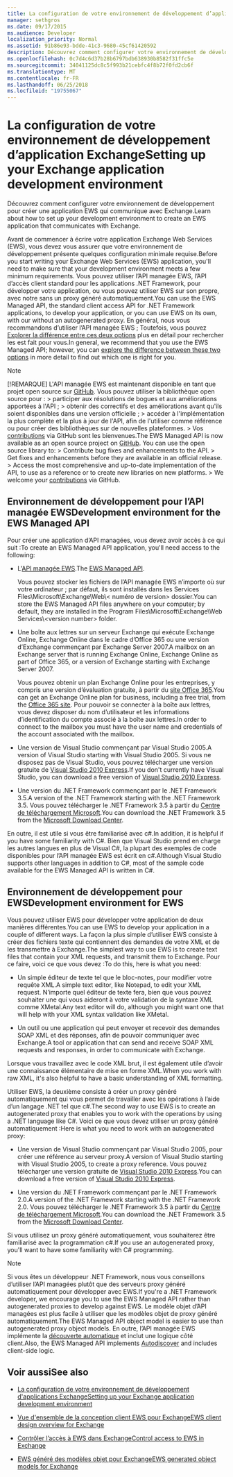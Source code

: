 ```yaml
---
title: La configuration de votre environnement de développement d’application Exchange
manager: sethgros
ms.date: 09/17/2015
ms.audience: Developer
localization_priority: Normal
ms.assetid: 91b86e93-bdde-41c3-9680-45cf61420592
description: Découvrez comment configurer votre environnement de développement pour créer une application EWS qui communique avec Exchange.
ms.openlocfilehash: 0c7d4c6d37b28b6797bdb638930b8582f31ffc5e
ms.sourcegitcommit: 34041125dc8c5f993b21cebfc4f8b72f0fd2cb6f
ms.translationtype: MT
ms.contentlocale: fr-FR
ms.lasthandoff: 06/25/2018
ms.locfileid: "19755067"
---
```

# <a name="setting-up-your-exchange-application-development-environment"></a><span data-ttu-id="7e00a-103">La configuration de votre environnement de développement d’application Exchange</span><span class="sxs-lookup"><span data-stu-id="7e00a-103">Setting up your Exchange application development environment</span></span>

<span data-ttu-id="7e00a-104">Découvrez comment configurer votre environnement de développement pour créer une application EWS qui communique avec Exchange.</span><span class="sxs-lookup"><span data-stu-id="7e00a-104">Learn about how to set up your development environment to create an EWS application that communicates with Exchange.</span></span>
  
<span data-ttu-id="7e00a-105">Avant de commencer à écrire votre application Exchange Web Services (EWS), vous devez vous assurer que votre environnement de développement présente quelques configuration minimale requise.</span><span class="sxs-lookup"><span data-stu-id="7e00a-105">Before you start writing your Exchange Web Services (EWS) application, you'll need to make sure that your development environment meets a few minimum requirements.</span></span> <span data-ttu-id="7e00a-106">Vous pouvez utiliser l’API managée EWS, l’API d’accès client standard pour les applications .NET Framework, pour développer votre application, ou vous pouvez utiliser EWS sur son propre, avec notre sans un proxy généré automatiquement.</span><span class="sxs-lookup"><span data-stu-id="7e00a-106">You can use the EWS Managed API, the standard client access API for .NET Framework applications, to develop your application, or you can use EWS on its own, with our without an autogenerated proxy.</span></span> <span data-ttu-id="7e00a-107">En général, nous vous recommandons d’utiliser l’API managée EWS ; Toutefois, vous pouvez [Explorer la différence entre ces deux options](ews-client-design-overview-for-exchange.md) plus en détail pour rechercher les est fait pour vous.</span><span class="sxs-lookup"><span data-stu-id="7e00a-107">In general, we recommend that you use the EWS Managed API; however, you can [explore the difference between these two options](ews-client-design-overview-for-exchange.md) in more detail to find out which one is right for you.</span></span> 
  
> [!NOTE]
>  <span data-ttu-id="7e00a-p102">[!REMARQUE]  L'API managée EWS est maintenant disponible en tant que projet open source sur [GitHub](https://github.com/officedev/ews-managed-api). Vous pouvez utiliser la bibliothèque open source pour : >  participer aux résolutions de bogues et aux améliorations apportées à l'API ; >  obtenir des correctifs et des améliorations avant qu'ils soient disponibles dans une version officielle ; >  accéder à l'implémentation la plus complète et la plus à jour de l'API, afin de l'utiliser comme référence ou pour créer des bibliothèques sur de nouvelles plateformes. >  Vos [contributions](https://github.com/OfficeDev/ews-managed-api/blob/master/CONTRIBUTING.md) via GitHub sont les bienvenues.</span><span class="sxs-lookup"><span data-stu-id="7e00a-p102">The EWS Managed API is now available as an open source project on [GitHub](https://github.com/officedev/ews-managed-api). You can use the open source library to: >  Contribute bug fixes and enhancements to the API. >  Get fixes and enhancements before they are available in an official release. >  Access the most comprehensive and up-to-date implementation of the API, to use as a reference or to create new libraries on new platforms. >  We welcome your [contributions](https://github.com/OfficeDev/ews-managed-api/blob/master/CONTRIBUTING.md) via GitHub.</span></span> 
  
## <a name="development-environment-for-the-ews-managed-api"></a><span data-ttu-id="7e00a-113">Environnement de développement pour l’API managée EWS</span><span class="sxs-lookup"><span data-stu-id="7e00a-113">Development environment for the EWS Managed API</span></span>
<span data-ttu-id="7e00a-114"><a name="bk_EWSMA"> </a></span><span class="sxs-lookup"><span data-stu-id="7e00a-114"></span></span>

<span data-ttu-id="7e00a-115">Pour créer une application d’API managées, vous devez avoir accès à ce qui suit :</span><span class="sxs-lookup"><span data-stu-id="7e00a-115">To create an EWS Managed API application, you'll need access to the following:</span></span>
  
- <span data-ttu-id="7e00a-116">L'[API managée EWS](http://aka.ms/ews-managed-api-readme).</span><span class="sxs-lookup"><span data-stu-id="7e00a-116">The [EWS Managed API](http://aka.ms/ews-managed-api-readme).</span></span> 
    
    <span data-ttu-id="7e00a-117">Vous pouvez stocker les fichiers de l’API managée EWS n’importe où sur votre ordinateur ; par défaut, ils sont installés dans les Services Files\Microsoft\Exchange\Web\\< numéro de version\> dossier.</span><span class="sxs-lookup"><span data-stu-id="7e00a-117">You can store the EWS Managed API files anywhere on your computer; by default, they are installed in the Program Files\Microsoft\Exchange\Web Services\\<version number\> folder.</span></span>
    
- <span data-ttu-id="7e00a-118">Une boîte aux lettres sur un serveur Exchange qui exécute Exchange Online, Exchange Online dans le cadre d’Office 365 ou une version d’Exchange commençant par Exchange Server 2007.</span><span class="sxs-lookup"><span data-stu-id="7e00a-118">A mailbox on an Exchange server that is running Exchange Online, Exchange Online as part of Office 365, or a version of Exchange starting with Exchange Server 2007.</span></span> 
    
    <span data-ttu-id="7e00a-119">Vous pouvez obtenir un plan Exchange Online pour les entreprises, y compris une version d’évaluation gratuite, à partir du [site Office 365](http://office.microsoft.com/en-us/business/compare-office-365-for-business-plans-FX102918419.aspx#fbid=1tsGNIE7e3a).</span><span class="sxs-lookup"><span data-stu-id="7e00a-119">You can get an Exchange Online plan for business, including a free trial, from the [Office 365 site](http://office.microsoft.com/en-us/business/compare-office-365-for-business-plans-FX102918419.aspx#fbid=1tsGNIE7e3a).</span></span> <span data-ttu-id="7e00a-120">Pour pouvoir se connecter à la boîte aux lettres, vous devez disposer du nom d’utilisateur et les informations d’identification du compte associé à la boîte aux lettres.</span><span class="sxs-lookup"><span data-stu-id="7e00a-120">In order to connect to the mailbox you must have the user name and credentials of the account associated with the mailbox.</span></span>
    
- <span data-ttu-id="7e00a-121">Une version de Visual Studio commençant par Visual Studio 2005.</span><span class="sxs-lookup"><span data-stu-id="7e00a-121">A version of Visual Studio starting with Visual Studio 2005.</span></span> <span data-ttu-id="7e00a-122">Si vous ne disposez pas de Visual Studio, vous pouvez télécharger une version gratuite de [Visual Studio 2010 Express](http://www.microsoft.com/visualstudio/eng/products/visual-studio-2010-express).</span><span class="sxs-lookup"><span data-stu-id="7e00a-122">If you don't currently have Visual Studio, you can download a free version of [Visual Studio 2010 Express](http://www.microsoft.com/visualstudio/eng/products/visual-studio-2010-express).</span></span>
    
- <span data-ttu-id="7e00a-123">Une version du .NET Framework commençant par le .NET Framework 3.5.</span><span class="sxs-lookup"><span data-stu-id="7e00a-123">A version of the .NET Framework starting with the .NET Framework 3.5.</span></span> <span data-ttu-id="7e00a-124">Vous pouvez télécharger le .NET Framework 3.5 à partir du [Centre de téléchargement Microsoft](http://go.microsoft.com/fwlink/?LinkId=191777).</span><span class="sxs-lookup"><span data-stu-id="7e00a-124">You can download the .NET Framework 3.5 from the [Microsoft Download Center](http://go.microsoft.com/fwlink/?LinkId=191777).</span></span>
    
<span data-ttu-id="7e00a-125">En outre, il est utile si vous être familiarisé avec c#.</span><span class="sxs-lookup"><span data-stu-id="7e00a-125">In addition, it is helpful if you have some familiarity with C#.</span></span> <span data-ttu-id="7e00a-126">Bien que Visual Studio prend en charge les autres langues en plus de Visual C#, la plupart des exemples de code disponibles pour l’API managée EWS est écrit en c#.</span><span class="sxs-lookup"><span data-stu-id="7e00a-126">Although Visual Studio supports other languages in addition to C#, most of the sample code available for the EWS Managed API is written in C#.</span></span>
  
## <a name="development-environment-for-ews"></a><span data-ttu-id="7e00a-127">Environnement de développement pour EWS</span><span class="sxs-lookup"><span data-stu-id="7e00a-127">Development environment for EWS</span></span>
<span data-ttu-id="7e00a-128"><a name="bk_EWS"> </a></span><span class="sxs-lookup"><span data-stu-id="7e00a-128"></span></span>

<span data-ttu-id="7e00a-129">Vous pouvez utiliser EWS pour développer votre application de deux manières différentes.</span><span class="sxs-lookup"><span data-stu-id="7e00a-129">You can use EWS to develop your application in a couple of different ways.</span></span> <span data-ttu-id="7e00a-130">La façon la plus simple d’utiliser EWS consiste à créer des fichiers texte qui contiennent des demandes de votre XML et de les transmettre à Exchange.</span><span class="sxs-lookup"><span data-stu-id="7e00a-130">The simplest way to use EWS is to create text files that contain your XML requests, and transmit them to Exchange.</span></span> <span data-ttu-id="7e00a-131">Pour ce faire, voici ce que vous devez :</span><span class="sxs-lookup"><span data-stu-id="7e00a-131">To do this, here is what you need:</span></span> 
  
- <span data-ttu-id="7e00a-132">Un simple éditeur de texte tel que le bloc-notes, pour modifier votre requête XML.</span><span class="sxs-lookup"><span data-stu-id="7e00a-132">A simple text editor, like Notepad, to edit your XML request.</span></span> <span data-ttu-id="7e00a-133">N’importe quel éditeur de texte fera, bien que vous pouvez souhaiter une qui vous aideront à votre validation de la syntaxe XML comme XMetal.</span><span class="sxs-lookup"><span data-stu-id="7e00a-133">Any text editor will do, although you might want one that will help with your XML syntax validation like XMetal.</span></span>
    
- <span data-ttu-id="7e00a-134">Un outil ou une application qui peut envoyer et recevoir des demandes SOAP XML et des réponses, afin de pouvoir communiquer avec Exchange.</span><span class="sxs-lookup"><span data-stu-id="7e00a-134">A tool or application that can send and receive SOAP XML requests and responses, in order to communicate with Exchange.</span></span>
    
<span data-ttu-id="7e00a-135">Lorsque vous travaillez avec le code XML brut, il est également utile d’avoir une connaissance élémentaire de mise en forme XML.</span><span class="sxs-lookup"><span data-stu-id="7e00a-135">When you work with raw XML, it's also helpful to have a basic understanding of XML formatting.</span></span>
  
<span data-ttu-id="7e00a-136">Utiliser EWS, la deuxième consiste à créer un proxy généré automatiquement qui vous permet de travailler avec les opérations à l’aide d’un langage .NET tel que c#.</span><span class="sxs-lookup"><span data-stu-id="7e00a-136">The second way to use EWS is to create an autogenerated proxy that enables you to work with the operations by using a .NET language like C#.</span></span> <span data-ttu-id="7e00a-137">Voici ce que vous devez utiliser un proxy généré automatiquement :</span><span class="sxs-lookup"><span data-stu-id="7e00a-137">Here is what you need to work with an autogenerated proxy:</span></span>
  
- <span data-ttu-id="7e00a-138">Une version de Visual Studio commençant par Visual Studio 2005, pour créer une référence au serveur proxy.</span><span class="sxs-lookup"><span data-stu-id="7e00a-138">A version of Visual Studio starting with Visual Studio 2005, to create a proxy reference.</span></span> <span data-ttu-id="7e00a-139">Vous pouvez télécharger une version gratuite de [Visual Studio 2010 Express](http://www.microsoft.com/visualstudio/eng/products/visual-studio-2010-express).</span><span class="sxs-lookup"><span data-stu-id="7e00a-139">You can download a free version of [Visual Studio 2010 Express](http://www.microsoft.com/visualstudio/eng/products/visual-studio-2010-express).</span></span>
    
- <span data-ttu-id="7e00a-140">Une version du .NET Framework commençant par le .NET Framework 2.0.</span><span class="sxs-lookup"><span data-stu-id="7e00a-140">A version of the .NET Framework starting with the .NET Framework 2.0.</span></span> <span data-ttu-id="7e00a-141">Vous pouvez télécharger le .NET Framework 3.5 à partir du [Centre de téléchargement Microsoft](http://go.microsoft.com/fwlink/?LinkId=191777).</span><span class="sxs-lookup"><span data-stu-id="7e00a-141">You can download the .NET Framework 3.5 from the [Microsoft Download Center](http://go.microsoft.com/fwlink/?LinkId=191777).</span></span>
    
<span data-ttu-id="7e00a-142">Si vous utilisez un proxy généré automatiquement, vous souhaiterez être familiarisé avec la programmation c#.</span><span class="sxs-lookup"><span data-stu-id="7e00a-142">If you use an autogenerated proxy, you'll want to have some familiarity with C# programming.</span></span>
  
> [!NOTE]
> <span data-ttu-id="7e00a-143">Si vous êtes un développeur .NET Framework, nous vous conseillons d’utiliser l’API managées plutôt que des serveurs proxy généré automatiquement pour développer avec EWS.</span><span class="sxs-lookup"><span data-stu-id="7e00a-143">If you're a .NET Framework developer, we encourage you to use the EWS Managed API rather than autogenerated proxies to develop against EWS.</span></span> <span data-ttu-id="7e00a-144">Le modèle objet d’API managées est plus facile à utiliser que les modèles objet de proxy généré automatiquement.</span><span class="sxs-lookup"><span data-stu-id="7e00a-144">The EWS Managed API object model is easier to use than autogenerated proxy object models.</span></span> <span data-ttu-id="7e00a-145">En outre, l’API managée EWS implémente la [découverte automatique](autodiscover-for-exchange.md) et inclut une logique côté client.</span><span class="sxs-lookup"><span data-stu-id="7e00a-145">Also, the EWS Managed API implements [Autodiscover](autodiscover-for-exchange.md) and includes client-side logic.</span></span> 
  
## <a name="see-also"></a><span data-ttu-id="7e00a-146">Voir aussi</span><span class="sxs-lookup"><span data-stu-id="7e00a-146">See also</span></span>


- [<span data-ttu-id="7e00a-147">La configuration de votre environnement de développement d'applications Exchange</span><span class="sxs-lookup"><span data-stu-id="7e00a-147">Setting up your Exchange application development environment</span></span>](setting-up-your-exchange-application-development-environment.md)
    
- [<span data-ttu-id="7e00a-148">Vue d'ensemble de la conception client EWS pour Exchange</span><span class="sxs-lookup"><span data-stu-id="7e00a-148">EWS client design overview for Exchange</span></span>](ews-client-design-overview-for-exchange.md)
    
- [<span data-ttu-id="7e00a-149">Contrôler l’accès à EWS dans Exchange</span><span class="sxs-lookup"><span data-stu-id="7e00a-149">Control access to EWS in Exchange</span></span>](how-to-control-access-to-ews-in-exchange.md)
    
- [<span data-ttu-id="7e00a-150">EWS généré des modèles objet pour Exchange</span><span class="sxs-lookup"><span data-stu-id="7e00a-150">EWS generated object models for Exchange</span></span>](https://msdn.microsoft.com/en-us/library/jj190899)
    

